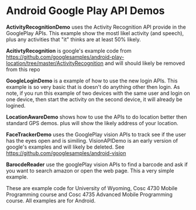 # Android Google Play API Demos

<b>ActivityRecognitionDemo</b> uses the Activity Recognition API provide in the GooglePlay APIs.  This example show the mostl likel activity (and speech), plus any activities that "it" thinks are at least 50% likely.  

<b>AcitivtyRecognition</b> is google's example code from https://github.com/googlesamples/android-play-location/tree/master/ActivityRecognition and will should likely be removed from this repo

<b>GoogleLoginDemo</b> is a example of how to use the new login APIs.  This example is so very basic that is doesn't do anything other then login.  As note, if you run this example of two devices with the same user and login on one device, then start the activity on the second device, it will already be logined.

<b>LocationAwareDemo</b> shows how to use the APIs to do location better then standard GPS demos.  plus will show the likely address of your location.

<b>FaceTrackerDemo</b> uses the GooglePlay vision APIs to track see if the user has the eyes open and is similing.  VisionAPIDemo is an early version of google's examples and will likely be deleted.  See https://github.com/googlesamples/android-vision 

<b>BarocdeReader</b> use the googlePlay vision APIs to find a barcode and ask if you want to search amazon or open the web page.  This a very simple example.  

These are example code for University of Wyoming, Cosc 4730 Mobile Programming course and Cosc 4735 Advanced Mobile Programming course.
All examples are for Android.

